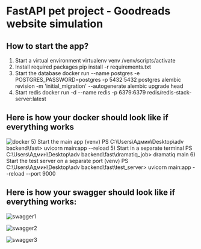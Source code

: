 # FastAPI pet project - Goodreads website simulation   
## How to start the app?
1) Start a virtual environment
virtualenv venv
/venv/scripts/activate
2) Install required packages
pip install -r requirements.txt
3) Start the database
docker run --name postgres -e POSTGRES_PASSWORD=postgres -p 5432:5432 postgres
alembic revision -m 'initial_migration' --autogenerate
alembic upgrade head
4) Start redis
docker run -d --name redis -p 6379:6379 redis/redis-stack-server:latest
## Here is how your docker should look like if everything works
![docker](https://github.com/orynbay21/Goodreads_FastApi_Pet_Project/assets/98757036/b89365dd-ee98-4492-9620-2110782918cd)
5) Start the main app
(venv) PS C:\Users\Админ\Desktop\adv backend\fast> uvicorn main:app --reload
5) Start in a separate terminal
PS C:\Users\Админ\Desktop\adv backend\fast\dramatiq_job> dramatiq main
6) Start the test server on a separate port
(venv) PS C:\Users\Админ\Desktop\adv backend\fast\test_server> uvicorn main:app --reload --port 9000  
## Here is how your swagger should look like if everything works:

![swagger1](https://github.com/orynbay21/Goodreads_FastApi_Pet_Project/assets/98757036/b02242bb-ba71-488c-9195-0a0c52f39708)   

![swagger2](https://github.com/orynbay21/Goodreads_FastApi_Pet_Project/assets/98757036/606be07a-e01d-47f5-acd7-a8a8e2d879c5)   

![swagger3](https://github.com/orynbay21/Goodreads_FastApi_Pet_Project/assets/98757036/601396fe-6350-4938-9194-8ef907ec6d54)   


